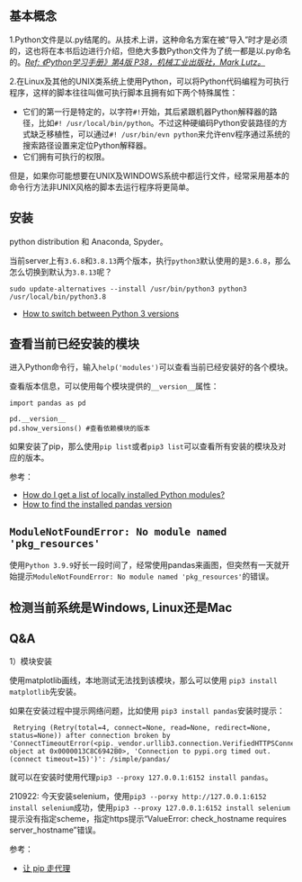 ## 基本概念

1.Python文件是以.py结尾的。从技术上讲，这种命名方案在被“导入”时才是必须的，这也将在本书后边进行介绍，但绝大多数Python文件为了统一都是以.py命名的。[*Ref: 《Python学习手册》第4版 P38，机械工业出版社，Mark Lutz。*]()

2.在Linux及其他的UNIX类系统上使用Python，可以将Python代码编程为可执行程序，这样的脚本往往叫做可执行脚本且拥有如下两个特殊属性：

- 它们的第一行是特定的，以字符`#!`开始，其后紧跟机器Python解释器的路径，比如`#! /usr/local/bin/python`。不过这种硬编码Python安装路径的方式缺乏移植性，可以通过`#! /usr/bin/evn python`来允许env程序通过系统的搜索路径设置来定位Python解释器。
- 它们拥有可执行的权限。

但是，如果你可能想要在UNIX及WINDOWS系统中都运行文件，经常采用基本的命令行方法非UNIX风格的脚本去运行程序将更简单。

## 安装

python distribution 和 Anaconda, Spyder。

当前server上有`3.6.8`和`3.8.13`两个版本，执行`python3`默认使用的是`3.6.8`，那么怎么切换到默认为`3.8.13`呢？

```
sudo update-alternatives --install /usr/bin/python3 python3 /usr/local/bin/python3.8
```

- [How to switch between Python 3 versions](https://dev.to/alfchee/how-to-switch-between-python-3-versions-5gh6)


## 查看当前已经安装的模块

进入Python命令行，输入`help('modules')`可以查看当前已经安装好的各个模块。

查看版本信息，可以使用每个模块提供的`__version__`属性：

```
import pandas as pd

pd.__version__
pd.show_versions() #查看依赖模块的版本
```

如果安装了pip，那么使用`pip list`或者`pip3 list`可以查看所有安装的模块及对应的版本。

参考：

- [How do I get a list of locally installed Python modules?](https://stackoverflow.com/questions/739993/how-do-i-get-a-list-of-locally-installed-python-modules)
- [How to find the installed pandas version](https://stackoverflow.com/questions/20612645/how-to-find-the-installed-pandas-version)


## `ModuleNotFoundError: No module named 'pkg_resources'`

使用`Python 3.9.9`好长一段时间了，经常使用pandas来画图，但突然有一天就开始提示`ModuleNotFoundError: No module named 'pkg_resources'`的错误。

## 检测当前系统是Windows, Linux还是Mac




## Q&A

1）模块安装

使用matplotlib画线，本地测试无法找到该模块，那么可以使用 `pip3 install matplotlib`先安装。

如果在安装过程中提示网络问题，比如使用 `pip3 install pandas`安装时提示：

```
 Retrying (Retry(total=4, connect=None, read=None, redirect=None, status=None)) after connection broken by 'ConnectTimeoutError(<pip._vendor.urllib3.connection.VerifiedHTTPSConnection object at 0x0000013C8C6942B0>, 'Connection to pypi.org timed out. (connect timeout=15)')': /simple/pandas/
```

就可以在安装时使用代理`pip3 --proxy 127.0.0.1:6152 install pandas`。

210922: 今天安装selenium，使用`pip3 --porxy http://127.0.0.1:6152 install selenium`成功，使用`pip3 --proxy 127.0.0.1:6152 install selenium`提示没有指定scheme，指定https提示“ValueError: check_hostname requires server_hostname”错误。

参考：

- [让 pip 走代理](https://www.logcg.com/archives/1914.html)

